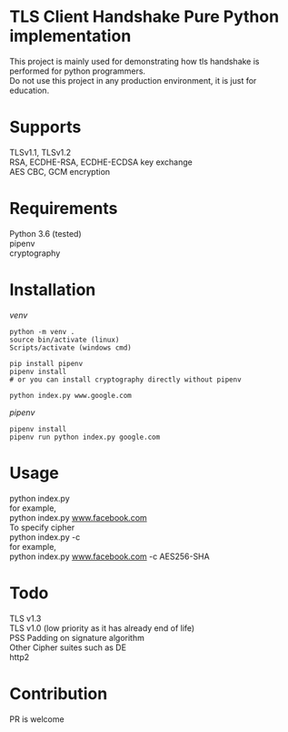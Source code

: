 # TLS Client Handshake Pure Python implementation #
This project is mainly used for demonstrating how tls handshake is performed for python programmers.    
Do not use this project in any production environment, it is just for education.    

# Supports #
TLSv1.1, TLSv1.2  
RSA, ECDHE-RSA, ECDHE-ECDSA key exchange  
AES CBC, GCM encryption  

# Requirements #
Python 3.6 (tested)  
pipenv  
cryptography  

# Installation #
*venv*  
```
python -m venv .
source bin/activate (linux)
Scripts/activate (windows cmd)

pip install pipenv
pipenv install
# or you can install cryptography directly without pipenv

python index.py www.google.com
```

*pipenv*
```
pipenv install
pipenv run python index.py google.com
```

# Usage #
python index.py <domain>  
for example,  
python index.py www.facebook.com  
To specify cipher  
python index.py <domain> -c <cipher>  
for example,  
python index.py www.facebook.com -c AES256-SHA

# Todo #
TLS v1.3  
TLS v1.0 (low priority as it has already end of life)  
PSS Padding on signature algorithm  
Other Cipher suites such as DE  
http2  


# Contribution #
PR is welcome